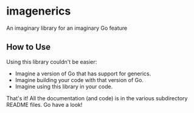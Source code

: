# imagenerics

An imaginary library for an imaginary Go feature

## How to Use

Using this library couldn't be easier:

* Imagine a version of Go that has support for generics.
* Imagine building your code with that version of Go.
* Imagine using this library in your code.

That's it! All the documentation (and code) is in the various subdirectory README files. Go have a look!
